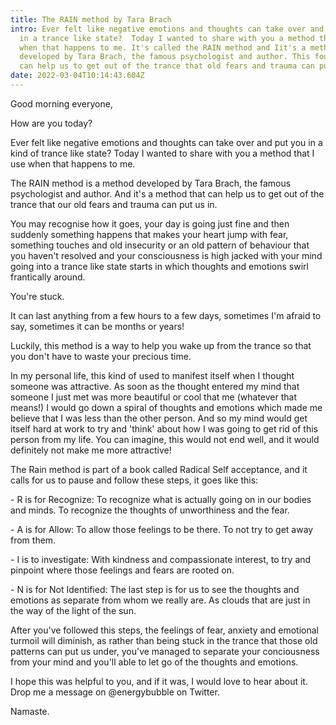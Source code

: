 ```yaml
---
title: The RAIN method by Tara Brach
intro: Ever felt like negative emotions and thoughts can take over and put you
  in a trance like state?  Today I wanted to share with you a method that I use
  when that happens to me. It's called the RAIN method and Iit's a method
  developed by Tara Brach, the famous psychologist and author. This four steps
  can help us to get out of the trance that old fears and trauma can put us in.
date: 2022-03-04T10:14:43.604Z
---
```

Good morning everyone,

How are you today?

Ever felt like negative emotions and thoughts can take over and put you in a kind of trance like state? Today I wanted to share with you a method that I use when that happens to me. 

The RAIN method is a method developed by Tara Brach, the famous psychologist and author. And it's a method that can help us to get out of the trance that our old fears and trauma can put us in.

You may recognise how it goes, your day is going just fine and then suddenly something happens that makes your heart jump with fear, something touches and old insecurity or an old pattern of behaviour that you haven't resolved and your consciousness is high jacked with your mind going into a trance like state starts in which thoughts and emotions swirl frantically around. 

You're stuck. 

It can last anything from a few hours to a few days, sometimes I'm afraid to say, sometimes it can be months or years! 

Luckily, this method is a way to help you wake up from the trance so that you don't have to waste your precious time. 

In my personal life, this kind of used to manifest itself when I thought someone was attractive. As soon as the thought entered my mind that someone I just met was more beautiful or cool that me (whatever that means!) I would go down a spiral of thoughts and emotions which made me believe that I was less than the other person. And so my mind would get itself hard at work to try and 'think' about how I was going to get rid of this person from my life. You can imagine, this would not end well, and it would definitely not make me more attractive!

The Rain method is part of a book called Radical Self acceptance, and it calls for us to pause and follow these steps, it goes like this:

\- R is for Recognize: To recognize what is actually going on in our bodies and minds. To recognize the thoughts of unworthiness and the fear. 

\- A is for Allow: To allow those feelings to be there. To not try to get away from them. 

\- I is to investigate: With kindness and compassionate interest, to try and pinpoint where those feelings and fears are rooted on. 

\- N is for Not Identified: The last step is for us to see the thoughts and emotions as separate from whom we really are. As clouds that are just in the way of the light of the sun. 

After you've followed this steps, the feelings of fear, anxiety and emotional turmoil will diminish,  as rather than being stuck in the trance that those old patterns can put us under, you've managed to separate your conciousness from your mind and you'll able to let go of the thoughts and emotions. 

I hope this was helpful to you, and if it was, I would love to hear about it. Drop me a message on @energybubble on Twitter. 

Namaste.